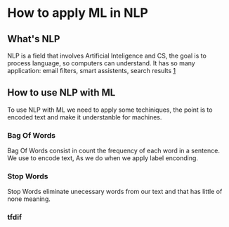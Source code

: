 # How to apply ML in NLP

## What's NLP
NLP is a field that involves Artificial Inteligence and CS, the goal is to process language, so computers can understand. It has so many application: email filters, smart assistents, search results [1](https://www.tableau.com/learn/articles/natural-language-processing-examples)

## How to use NLP with ML
To use NLP with ML we need to apply some techiniques, the point is to encoded text and make it understanble for machines.

### Bag Of Words
Bag Of Words consist in count the frequency of each word in a sentence. We use to encode text, As we do when we apply label enconding. 

### Stop Words
Stop Words eliminate unecessary words from our text and that has little of none meaning.

### tfdif
